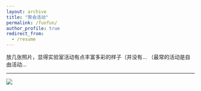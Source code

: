 ```yaml
---
layout: archive
title: "聚会活动"
permalink: /funfun/
author_profile: true
redirect_from:
  - /resume
---
```





放几张照片，显得实验室活动有点丰富多彩的样子（并没有... （最常的活动是自由活动...

------

![](https://github.com/xwu-lab/xwu-lab.github.io/blob/master/images/fun1.jpg) 
